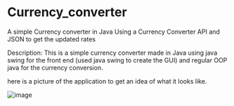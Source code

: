 # Currency_converter
A simple Currency converter in Java Using a Currency Converter API and JSON to get the updated rates

Description:
This is a simple currency converter made in Java using java swing for the front end (used java swing to create the GUI) and regular OOP java for the currency conversion.


here is a picture of the application to get an idea of what it looks like.

![image](https://user-images.githubusercontent.com/40302667/134257068-b51ee2d9-b949-40ff-9f7a-49da05c04153.png)

